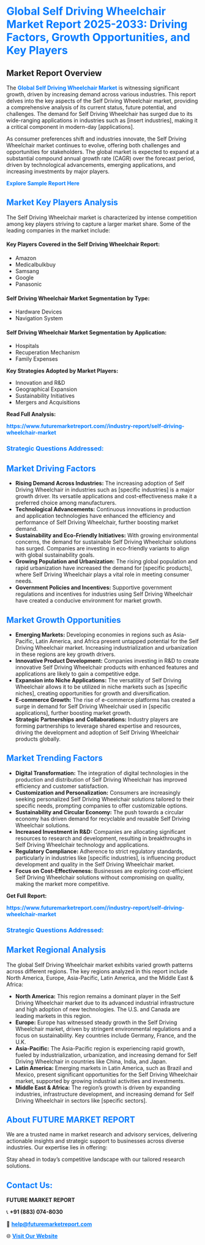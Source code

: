 <h1 style="color: #007BFF;">Global Self Driving Wheelchair Market Report 2025-2033: Driving Factors, Growth Opportunities, and Key Players</h1>

<section id="overview">
<h2>Market Report Overview</h2>
<p>The <a href="https://www.futuremarketreport.com//industry-report/self-driving-wheelchair-market" style="color: #007BFF; text-decoration: none;"><strong>Global Self Driving Wheelchair Market</strong></a> is witnessing significant growth, driven by increasing demand across various industries. This report delves into the key aspects of the Self Driving Wheelchair market, providing a comprehensive analysis of its current status, future potential, and challenges. The demand for Self Driving Wheelchair has surged due to its wide-ranging applications in industries such as [insert industries], making it a critical component in modern-day [applications].</p>
<p>As consumer preferences shift and industries innovate, the Self Driving Wheelchair market continues to evolve, offering both challenges and opportunities for stakeholders. The global market is expected to expand at a substantial compound annual growth rate (CAGR) over the forecast period, driven by technological advancements, emerging applications, and increasing investments by major players.</p>
</section>

<section id="overview">
<p><a href="https://www.futuremarketreport.com//request-sample/reportId=50527" style="color: #007BFF; text-decoration: none;"><strong>Explore Sample Report Here</strong></a></p>
</section>

<section id="key-players">
<h2 style="color: #007BFF;">Market Key Players Analysis</h2>
<p>The Self Driving Wheelchair market is characterized by intense competition among key players striving to capture a larger market share. Some of the leading companies in the market include:</p>
<h4>Key Players Covered in the Self Driving Wheelchair Report:</h4>
<ul><li>Amazon</li><li>Medicalbulkbuy</li><li>Samsang</li><li>Google</li><li>Panasonic</li></ul>
<h4>Self Driving Wheelchair Market Segmentation by Type:</h4>
<ul><li>Hardware Devices</li><li>Navigation System</li></ul>

<h4>Self Driving Wheelchair Market Segmentation by Application:</h4>
<ul><li>Hospitals</li><li>Recuperation Mechanism</li><li>Family Expenses</li></ul>
<p><strong>Key Strategies Adopted by Market Players:</strong></p>
<ul>
<li>Innovation and R&D</li>
<li>Geographical Expansion</li>
<li>Sustainability Initiatives</li>
<li>Mergers and Acquisitions</li>
</ul>
</section>

<section>
<p><strong>Read Full Analysis: </strong></p><a href="https://www.futuremarketreport.com//industry-report/self-driving-wheelchair-market" style="color: #007BFF; text-decoration: none;"><strong>https://www.futuremarketreport.com//industry-report/self-driving-wheelchair-market</strong></a>
<h3 style="color: #007BFF;">Strategic Questions Addressed:</h3>
</section>

<section id="driving-factors">
<h2 style="color: #007BFF;">Market Driving Factors</h2>
<ul>
<li><strong>Rising Demand Across Industries:</strong> The increasing adoption of Self Driving Wheelchair in industries such as [specific industries] is a major growth driver. Its versatile applications and cost-effectiveness make it a preferred choice among manufacturers.</li>
<li><strong>Technological Advancements:</strong> Continuous innovations in production and application technologies have enhanced the efficiency and performance of Self Driving Wheelchair, further boosting market demand.</li>
<li><strong>Sustainability and Eco-Friendly Initiatives:</strong> With growing environmental concerns, the demand for sustainable Self Driving Wheelchair solutions has surged. Companies are investing in eco-friendly variants to align with global sustainability goals.</li>
<li><strong>Growing Population and Urbanization:</strong> The rising global population and rapid urbanization have increased the demand for [specific products], where Self Driving Wheelchair plays a vital role in meeting consumer needs.</li>
<li><strong>Government Policies and Incentives:</strong> Supportive government regulations and incentives for industries using Self Driving Wheelchair have created a conducive environment for market growth.</li>
</ul>
</section>

<section id="growth-opportunities">
<h2 style="color: #007BFF;">Market Growth Opportunities</h2>
<ul>
<li><strong>Emerging Markets:</strong> Developing economies in regions such as Asia-Pacific, Latin America, and Africa present untapped potential for the Self Driving Wheelchair market. Increasing industrialization and urbanization in these regions are key growth drivers.</li>
<li><strong>Innovative Product Development:</strong> Companies investing in R&D to create innovative Self Driving Wheelchair products with enhanced features and applications are likely to gain a competitive edge.</li>
<li><strong>Expansion into Niche Applications:</strong> The versatility of Self Driving Wheelchair allows it to be utilized in niche markets such as [specific niches], creating opportunities for growth and diversification.</li>
<li><strong>E-commerce Growth:</strong> The rise of e-commerce platforms has created a surge in demand for Self Driving Wheelchair used in [specific applications], further boosting market growth.</li>
<li><strong>Strategic Partnerships and Collaborations:</strong> Industry players are forming partnerships to leverage shared expertise and resources, driving the development and adoption of Self Driving Wheelchair products globally.</li>
</ul>
</section>

<section id="trending-factors">
<h2 style="color: #007BFF;">Market Trending Factors</h2>
<ul>
<li><strong>Digital Transformation:</strong> The integration of digital technologies in the production and distribution of Self Driving Wheelchair has improved efficiency and customer satisfaction.</li>
<li><strong>Customization and Personalization:</strong> Consumers are increasingly seeking personalized Self Driving Wheelchair solutions tailored to their specific needs, prompting companies to offer customizable options.</li>
<li><strong>Sustainability and Circular Economy:</strong> The push towards a circular economy has driven demand for recyclable and reusable Self Driving Wheelchair solutions.</li>
<li><strong>Increased Investment in R&D:</strong> Companies are allocating significant resources to research and development, resulting in breakthroughs in Self Driving Wheelchair technology and applications.</li>
<li><strong>Regulatory Compliance:</strong> Adherence to strict regulatory standards, particularly in industries like [specific industries], is influencing product development and quality in the Self Driving Wheelchair market.</li>
<li><strong>Focus on Cost-Effectiveness:</strong> Businesses are exploring cost-efficient Self Driving Wheelchair solutions without compromising on quality, making the market more competitive.</li>
</ul>
</section>

<section>
<p><strong>Get Full Report: </strong></p><a href="https://www.futuremarketreport.com//industry-report/self-driving-wheelchair-market" style="color: #007BFF; text-decoration: none;"><strong>https://www.futuremarketreport.com//industry-report/self-driving-wheelchair-market</strong></a>
<h3 style="color: #007BFF;">Strategic Questions Addressed:</h3>
</section>


<section id="regional-analysis">
<h2 style="color: #007BFF;">Market Regional Analysis</h2>
<p>The global Self Driving Wheelchair market exhibits varied growth patterns across different regions. The key regions analyzed in this report include North America, Europe, Asia-Pacific, Latin America, and the Middle East & Africa:</p>
<ul>
<li><strong>North America:</strong> This region remains a dominant player in the Self Driving Wheelchair market due to its advanced industrial infrastructure and high adoption of new technologies. The U.S. and Canada are leading markets in this region.</li>
<li><strong>Europe:</strong> Europe has witnessed steady growth in the Self Driving Wheelchair market, driven by stringent environmental regulations and a focus on sustainability. Key countries include Germany, France, and the U.K.</li>
<li><strong>Asia-Pacific:</strong> The Asia-Pacific region is experiencing rapid growth, fueled by industrialization, urbanization, and increasing demand for Self Driving Wheelchair in countries like China, India, and Japan.</li>
<li><strong>Latin America:</strong> Emerging markets in Latin America, such as Brazil and Mexico, present significant opportunities for the Self Driving Wheelchair market, supported by growing industrial activities and investments.</li>
<li><strong>Middle East & Africa:</strong> The region’s growth is driven by expanding industries, infrastructure development, and increasing demand for Self Driving Wheelchair in sectors like [specific sectors].</li>
</ul>
</section>

<footer>
<h2 style="color: #007BFF;">About FUTURE MARKET REPORT</h2>
<p>We are a trusted name in market research and advisory services, delivering actionable insights and strategic support to businesses across diverse industries. Our expertise lies in offering:</p>

<p>Stay ahead in today’s competitive landscape with our tailored research solutions.</p>

<h2 style="color: #007BFF;">Contact Us:</h2>
<p><strong>FUTURE MARKET REPORT</strong></p>
<p>📞 <strong>+91 (883) 074-8030</strong></p>
<p>📧 <strong><a href="mailto:help@futuremarketreport.com" style="color: #007BFF;">help@futuremarketreport.com</a></strong></p>
<p>🌐 <strong><a href="https://www.futuremarketreport.com/" style="color: #007BFF;">Visit Our Website</a></strong></p>
</footer>